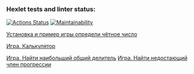 ### Hexlet tests and linter status:
[![Actions Status](https://github.com/hr82alj/frontend-project-44/actions/workflows/hexlet-check.yml/badge.svg)](https://github.com/hr82alj/frontend-project-44/actions)
[![Maintainability](https://api.codeclimate.com/v1/badges/dc31a75238c68e826b6c/maintainability)](https://codeclimate.com/github/hr82alj/frontend-project-44/maintainability)

[Установка и пример игры определи чётное число](https://asciinema.org/a/695818)

[Игра. Калькулятор](https://asciinema.org/a/695953)

[Игра. Найти наибольший общий делитель](https://asciinema.org/a/695954)
[Игра. Найти недостающий член прогрессии](https://asciinema.org/a/695961)